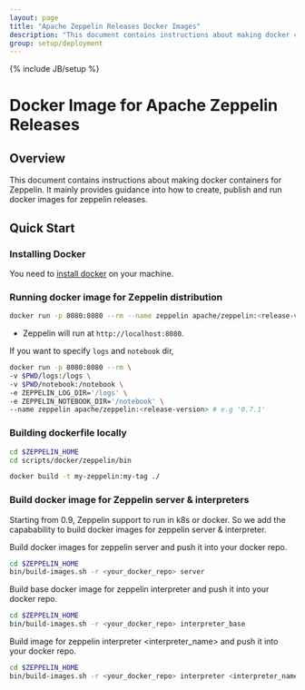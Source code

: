 ```yaml
---
layout: page
title: "Apache Zeppelin Releases Docker Images"
description: "This document contains instructions about making docker containers for Zeppelin. It mainly provides guidance into how to create, publish and run docker images for zeppelin releases."
group: setup/deployment 
---
```

<!--
Licensed under the Apache License, Version 2.0 (the "License");
you may not use this file except in compliance with the License.
You may obtain a copy of the License at

http://www.apache.org/licenses/LICENSE-2.0

Unless required by applicable law or agreed to in writing, software
distributed under the License is distributed on an "AS IS" BASIS,
WITHOUT WARRANTIES OR CONDITIONS OF ANY KIND, either express or implied.
See the License for the specific language governing permissions and
limitations under the License.
-->
{% include JB/setup %}

# Docker Image for Apache Zeppelin Releases 

<div id="toc"></div>

## Overview 
This document contains instructions about making docker containers for Zeppelin. It mainly provides guidance into how to create, publish and run docker images for zeppelin releases.

## Quick Start

### Installing Docker
You need to [install docker](https://docs.docker.com/engine/installation/) on your machine.

### Running docker image for Zeppelin distribution

```bash
docker run -p 8080:8080 --rm --name zeppelin apache/zeppelin:<release-version> 
```

* Zeppelin will run at `http://localhost:8080`.

If you want to specify `logs` and `notebook` dir, 

```bash
docker run -p 8080:8080 --rm \
-v $PWD/logs:/logs \
-v $PWD/notebook:/notebook \
-e ZEPPELIN_LOG_DIR='/logs' \
-e ZEPPELIN_NOTEBOOK_DIR='/notebook' \
--name zeppelin apache/zeppelin:<release-version> # e.g '0.7.1'
```

### Building dockerfile locally

```bash
cd $ZEPPELIN_HOME
cd scripts/docker/zeppelin/bin

docker build -t my-zeppelin:my-tag ./
```

### Build docker image for Zeppelin server & interpreters

Starting from 0.9, Zeppelin support to run in k8s or docker. So we add the capabability to 
build docker images for zeppelin server & interpreter.


Build docker images for zeppelin server and push it into your docker repo.
```bash
cd $ZEPPELIN_HOME
bin/build-images.sh -r <your_docker_repo> server
```

Build base docker image for zeppelin interpreter and push it into your docker repo.
```bash
cd $ZEPPELIN_HOME
bin/build-images.sh -r <your_docker_repo> interpreter_base
```

Build image for zeppelin interpreter <interpreter_name> and push it into your docker repo.
```bash
cd $ZEPPELIN_HOME
bin/build-images.sh -r <your_docker_repo> interpreter <interpreter_name>
```

```